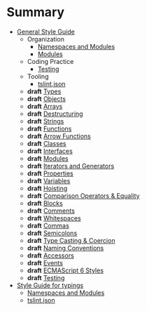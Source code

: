 # Summary
* [General Style Guide](README.md)
  * Organization
    * [Namespaces and Modules](style-guide/default/organization/namespaces-and-modules.md)
    * [Modules](style-guide/default/organization/modules.md)
  * Coding Practice
    * [Testing](style-guide/default/coding-practice/testing.md)
  * Tooling
    * [tslint.json](style-guide/default/tooling/tslint.md)
  * **draft** [Types](style-guide/default/types.md)
  * **draft** [Objects](style-guide/default/objects.md)
  * **draft** [Arrays](style-guide/default/arrays.md)
  * **draft** [Destructuring](style-guide/default/destructuring.md)
  * **draft** [Strings](style-guide/default/strings.md)
  * **draft** [Functions](style-guide/default/functions.md)
  * **draft** [Arrow Functions](style-guide/default/arrow-functions.md)
  * **draft** [Classes](style-guide/default/classes.md)
  * **draft** [Interfaces](style-guide/default/interfaces.md)
  * **draft** [Modules](style-guide/default/modules.md)
  * **draft** [Iterators and Generators](style-guide/default/iterators-and-generators.md)
  * **draft** [Properties](style-guide/default/properties.md)
  * **draft** [Variables](style-guide/default/variables.md)
  * **draft** [Hoisting](style-guide/default/hoisting.md)
  * **draft** [Comparison Operators & Equality](style-guide/default/comparison-operators-and-equality.md)
  * **draft** [Blocks](style-guide/default/blocks.md)
  * **draft** [Comments](style-guide/default/comments.md)
  * **draft** [Whitespaces](style-guide/default/whitespaces.md)
  * **draft** [Commas](style-guide/default/commas.md)
  * **draft** [Semicolons](style-guide/default/semicolons.md)
  * **draft** [Type Casting & Coercion](style-guide/default/type-casting-and-coercion.md)
  * **draft** [Naming Conventions](style-guide/default/naming-conventions.md)
  * **draft** [Accessors](style-guide/default/accessors.md)
  * **draft** [Events](style-guide/default/events.md)
  * **draft** [ECMAScript 6 Styles](style-guide/default/es2015.md)
  * **draft** [Testing](style-guide/default/testing.md)
* [Style Guide for typings](style-guide/typings/README.md)
  * [Namespaces and Modules](style-guide/typings/namespaces-and-modules.md)
  * [tslint.json](style-guide/typings/tslint.md)
